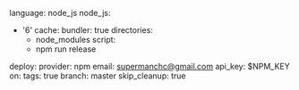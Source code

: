 language: node_js
node_js:
- '6'
cache:
  bundler: true
  directories:
  - node_modules
script: 
  - npm run release

deploy:
  provider: npm
  email: supermanchc@gmail.com
  api_key: $NPM_KEY
  on:
    tags: true
    branch: master
    skip_cleanup: true